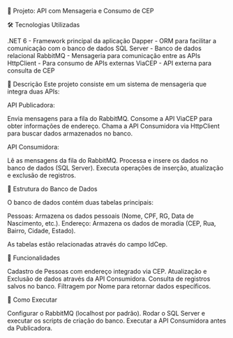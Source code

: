 📌 Projeto: API com Mensageria e Consumo de CEP

🛠️ Tecnologias Utilizadas

.NET 6 - Framework principal da aplicação
Dapper - ORM para facilitar a comunicação com o banco de dados
SQL Server - Banco de dados relacional
RabbitMQ - Mensageria para comunicação entre as APIs
HttpClient - Para consumo de APIs externas
ViaCEP - API externa para consulta de CEP

📖 Descrição
Este projeto consiste em um sistema de mensageria que integra duas APIs:

API Publicadora:

Envia mensagens para a fila do RabbitMQ.
Consome a API ViaCEP para obter informações de endereço.
Chama a API Consumidora via HttpClient para buscar dados armazenados no banco.

API Consumidora:

Lê as mensagens da fila do RabbitMQ.
Processa e insere os dados no banco de dados (SQL Server).
Executa operações de inserção, atualização e exclusão de registros.

📂 Estrutura do Banco de Dados

O banco de dados contém duas tabelas principais:

Pessoas: Armazena os dados pessoais (Nome, CPF, RG, Data de Nascimento, etc.).
Endereço: Armazena os dados de moradia (CEP, Rua, Bairro, Cidade, Estado).

As tabelas estão relacionadas através do campo IdCep.

🚀 Funcionalidades

Cadastro de Pessoas com endereço integrado via CEP.
Atualização e Exclusão de dados através da API Consumidora.
Consulta de registros salvos no banco.
Filtragem por Nome para retornar dados específicos.

🔧 Como Executar

Configurar o RabbitMQ (localhost por padrão).
Rodar o SQL Server e executar os scripts de criação do banco.
Executar a API Consumidora antes da Publicadora.
